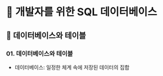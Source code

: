 # :book: 개발자를 위한 SQL 데이터베이스

## :pushpin: 데이터베이스와 테이블

### 01. 데이터베이스와 테이블
- 데이터베이스: 일정한 체계 속에 저장된 데이터의 집합